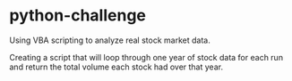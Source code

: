 # python-challenge

Using VBA scripting to analyze real stock market data. 

Creating a script that will loop through one year of stock data for each run and return the total volume each stock had over that year.
